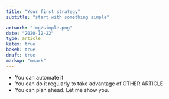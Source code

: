 ```yaml
---
title: "Your first strategy"
subtitle: "start with something simple"

artwork: "img/simple.png"
date: "2020-12-22"
type: article
katex: true
bokeh: true
draft: true
markup: "mmark"
---
```


* You can automate it
* You can do it regularly to take advantage of OTHER ARTICLE
* You can plan ahead. Let me show you.